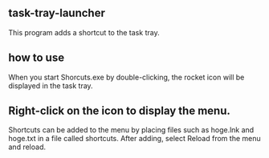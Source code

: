 ## task-tray-launcher
This program adds a shortcut to the task tray.
## how to use
When you start Shorcuts.exe by double-clicking, the rocket icon will be displayed in the task tray. 
## Right-click on the icon to display the menu.
Shortcuts can be added to the menu by placing files such as hoge.lnk and hoge.txt in a file called shortcuts.
After adding, select Reload from the menu and reload.
